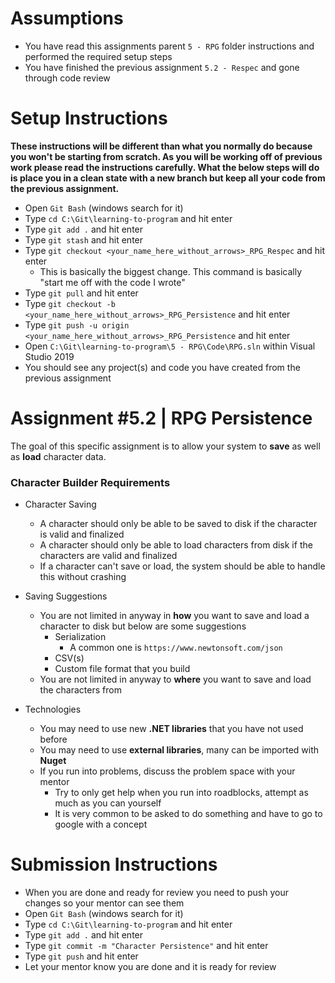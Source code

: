 # Assumptions

* You have read this assignments parent `5 - RPG` folder instructions and performed the required setup steps
* You have finished the previous assignment `5.2 - Respec` and gone through code review

# Setup Instructions

**These instructions will be different than what you normally do because you won't be starting from scratch. As you will be working off of previous work please read the instructions carefully. What the below steps will do is place you in a clean state with a new branch but keep all your code from the previous assignment.**

* Open `Git Bash` (windows search for it)
* Type `cd C:\Git\learning-to-program` and hit enter
* Type `git add .` and hit enter
* Type `git stash` and hit enter
* Type `git checkout <your_name_here_without_arrows>_RPG_Respec` and hit enter
	* This is basically the biggest change. This command is basically "start me off with the code I wrote"
* Type `git pull` and hit enter
* Type `git checkout -b <your_name_here_without_arrows>_RPG_Persistence` and hit enter
* Type `git push -u origin <your_name_here_without_arrows>_RPG_Persistence` and hit enter
* Open `C:\Git\learning-to-program\5 - RPG\Code\RPG.sln` within Visual Studio 2019
* You should see any project(s) and code you have created from the previous assignment

# Assignment #5.2 | RPG Persistence

The goal of this specific assignment is to allow your system to **save** as well as **load** character data.

### Character Builder Requirements

* Character Saving
	* A character should only be able to be saved to disk if the character is valid and finalized
	* A character should only be able to load characters from disk if the characters are valid and finalized
	* If a character can't save or load, the system should be able to handle this without crashing

* Saving Suggestions
	* You are not limited in anyway in **how** you want to save and load a character to disk but below are some suggestions
		* Serialization
			* A common one is `https://www.newtonsoft.com/json`
		* CSV(s)
		* Custom file format that you build
	* You are not limited in anyway to **where** you want to save and load the characters from

* Technologies
	* You may need to use new **.NET libraries** that you have not used before
	* You may need to use **external libraries**, many can be imported with **Nuget**
	* If you run into problems, discuss the problem space with your mentor
		* Try to only get help when you run into roadblocks, attempt as much as you can yourself
		* It is very common to be asked to do something and have to go to google with a concept

# Submission Instructions

* When you are done and ready for review you need to push your changes so your mentor can see them
* Open `Git Bash` (windows search for it)
* Type `cd C:\Git\learning-to-program` and hit enter
* Type `git add .` and hit enter
* Type `git commit -m "Character Persistence"` and hit enter
* Type `git push` and hit enter
* Let your mentor know you are done and it is ready for review